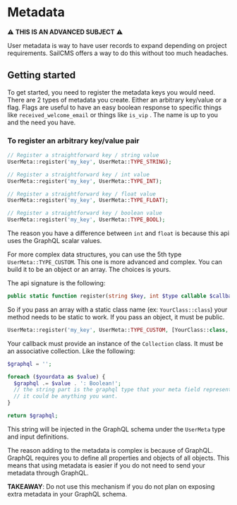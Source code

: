 # Metadata

⚠️ __THIS IS AN ADVANCED SUBJECT__ ⚠️



User metadata is way to have user records to expand depending on project requirements. SailCMS offers a way to do this without too much headaches.



## Getting started

To get started, you need to register the metadata keys you would need. There are 2 types of metadata you create. Either an arbitrary key/value or a flag. Flags are useful to have an easy boolean response to specific things like `received_welcome_email` or things like `is_vip` . The name is up to you and the need you have.



### To register an arbitrary key/value pair

```php
// Register a straightforward key / string value
UserMeta::register('my_key', UserMeta::TYPE_STRING);

// Register a straightforward key / int value
UserMeta::register('my_key', UserMeta::TYPE_INT);

// Register a straightforward key / float value
UserMeta::register('my_key', UserMeta::TYPE_FLOAT);

// Register a straightforward key / boolean value
UserMeta::register('my_key', UserMeta::TYPE_BOOL);
```

The reason you have a difference between `int` and `float` is because this api uses the GraphQL scalar values.



For more complex data structures, you can use the 5th type `UserMeta::TYPE_CUSTOM`. This one is more advanced and complex. You can build it to be an object or an array. The choices is yours.



The api signature is the following:

```php
public static function register(string $key, int $type callable $callback): void
```

So if you pass an array with a static class name (ex: `YourClass::class`) your method needs to be static to work. If you pass an object, it must be public.

```php
UserMeta::register('my_key', UserMeta::TYPE_CUSTOM, [YourClass::class, 'yourMethod']);
```

Your callback must provide an instance of the `Collection` class. It must be an associative collection. Like the following:

```php
$graphql = '';

foreach ($yourdata as $value) {
  $graphql .= $value . ': Boolean!'; 
  // the string part is the graphql type that your meta field represents
  // it could be anything you want.
}

return $graphql;
```

This string will be injected in the GraphQL schema under the `UserMeta` type and input definitions.



The reason adding to the metadata is complex is because of GraphQL. GraphQL requires you to define all properties and objects of all objects. This means that using metadata is easier if you do not need to send your metadata through GraphQL.



__TAKEAWAY__: Do not use this mechanism if you do not plan on exposing extra metadata in your GraphQL schema.